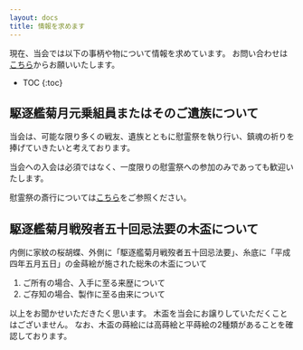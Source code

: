 ```yaml
---
layout: docs
title: 情報を求めます
---
```

現在、当会では以下の事柄や物について情報を求めています。
お問い合わせは[こちら](/docs/contact.html)からお願いいたします。

- TOC
{:toc}

## 駆逐艦菊月元乗組員またはそのご遺族について
当会は、可能な限り多くの戦友、遺族とともに慰霊祭を執り行い、鎮魂の祈りを捧げていきたいと考えております。

当会への入会は必須ではなく、一度限りの慰霊祭への参加のみであっても歓迎いたします。

慰霊祭の斎行については[こちら](/special/memorial-service.html)をご参照ください。

## 駆逐艦菊月戦歿者五十回忌法要の木盃について
内側に家紋の桜胡蝶、外側に「駆逐艦菊月戦歿者五十回忌法要」、糸底に「平成四年五月五日」の金蒔絵が施された総朱の木盃について

1. ご所有の場合、入手に至る来歴について
1. ご存知の場合、製作に至る由来について

以上をお聞かせいただきたく思います。
木盃を当会にお譲りしていただくことはございません。
なお、木盃の蒔絵には高蒔絵と平蒔絵の2種類があることを確認しております。
